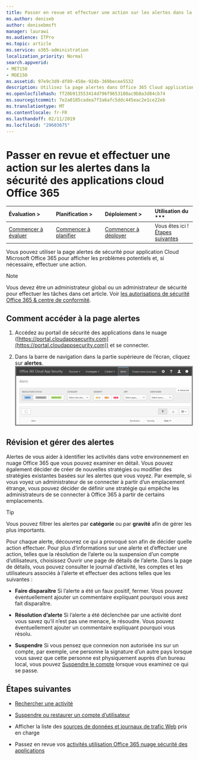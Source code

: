 ```yaml
---
title: Passer en revue et effectuer une action sur les alertes dans la sécurité des applications cloud Office 365
ms.author: deniseb
author: denisebmsft
manager: laurawi
ms.audience: ITPro
ms.topic: article
ms.service: o365-administration
localization_priority: Normal
search.appverid:
- MET150
- MOE150
ms.assetid: 97e9c3d9-df89-458e-924b-369becee5532
description: Utilisez la page alertes dans Office 365 Cloud application sécurité pour afficher les problèmes potentiels et effectuer une action. Vous pouvez faire disparaître ou résoudre les alertes et si nécessaire, suspendre un compte d’utilisateur.
ms.openlocfilehash: ff20b913553414d796f9653108ac9b8a3d84cb74
ms.sourcegitcommit: 7e2a0185cadea7f3a6afc5ddc445eac2e1ce22eb
ms.translationtype: MT
ms.contentlocale: fr-FR
ms.lasthandoff: 02/11/2019
ms.locfileid: "29603675"
---
```

# <a name="review-and-take-action-on-alerts-in-office-365-cloud-app-security"></a>Passer en revue et effectuer une action sur les alertes dans la sécurité des applications cloud Office 365
  
|Évaluation **\>**|Planification **\>**|Déploiement **\>**|Utilisation du ***|
|:-----|:-----|:-----|:-----|
|[Commencer à évaluer](office-365-cas-overview.md) <br/> |[Commencer à planifier](get-ready-for-office-365-cas.md) <br/> |[Commencer à déployer](turn-on-office-365-cas.md) <br/> |Vous êtes ici !  <br/> [Étapes suivantes](#next-steps) <br/> |
   
Vous pouvez utiliser la page alertes de sécurité pour application Cloud Microsoft Office 365 pour afficher les problèmes potentiels et, si nécessaire, effectuer une action.
  
> [!NOTE]
> Vous devez être un administrateur global ou un administrateur de sécurité pour effectuer les tâches dans cet article. Voir [les autorisations de sécurité Office 365 &amp; centre de conformité](permissions-in-the-security-and-compliance-center.md). 
  
## <a name="how-to-get-to-the-alerts-page"></a>Comment accéder à la page alertes

1. Accédez au portail de sécurité des applications dans le nuage ([https://portal.cloudappsecurity.com](https://portal.cloudappsecurity.com)) et se connecter.
  
2. Dans la barre de navigation dans la partie supérieure de l’écran, cliquez sur **alertes**.<br/>![Dans la page alertes, vous pouvez voir des alertes déclenchées et toutes les actions effectuées.](media/3b53d4c9-4b13-435d-8547-8c0f9ae6b914.png)
  
## <a name="review-and-handle-alerts"></a>Révision et gérer des alertes

Alertes de vous aider à identifier les activités dans votre environnement en nuage Office 365 que vous pouvez examiner en détail. Vous pouvez également décider de créer de nouvelles stratégies ou modifier des stratégies existantes basées sur les alertes que vous voyez. Par exemple, si vous voyez un administrateur de se connecter à partir d’un emplacement étrange, vous pouvez décider de définir une stratégie qui empêche les administrateurs de se connecter à Office 365 à partir de certains emplacements.
  
> [!TIP]
> Vous pouvez filtrer les alertes par **catégorie** ou par **gravité** afin de gérer les plus importants. 
  
Pour chaque alerte, découvrez ce qui a provoqué son afin de décider quelle action effectuer. Pour plus d’informations sur une alerte et d’effectuer une action, telles que la résolution de l’alerte ou la suspension d’un compte d’utilisateurs, choisissez Ouvrir une page de détails de l’alerte. Dans la page de détails, vous pouvez consulter le journal d’activité, les comptes et les utilisateurs associés à l’alerte et effectuer des actions telles que les suivantes :
  
- **Faire disparaître** Si l’alerte a été un faux positif, fermer. Vous pouvez éventuellement ajouter un commentaire expliquant pourquoi vous avez fait disparaître. 
    
- **Résolution d’alerte** Si l’alerte a été déclenchée par une activité dont vous savez qu’il n’est pas une menace, le résoudre. Vous pouvez éventuellement ajouter un commentaire expliquant pourquoi vous résolu. 
    
- **Suspendre** Si vous pensez que connexion non autorisée ins sur un compte, par exemple, une personne la signature d’un autre pays lorsque vous savez que cette personne est physiquement auprès d’un bureau local, vous pouvez [Suspendre le compte](suspend-or-restore-an-account-in-ocas.md) lorsque vous examinez ce qui se passe. 
    
## <a name="next-steps"></a>Étapes suivantes

- [Rechercher une activité](investigate-an-activity-in-office-365-cas.md)
    
- [Suspendre ou restaurer un compte d’utilisateur](suspend-or-restore-an-account-in-ocas.md)
    
- Afficher la liste des [sources de données et journaux de trafic Web](web-traffic-logs-and-data-sources-for-ocas.md) pris en charge
    
- Passez en revue vos [activités utilisation Office 365 nuage sécurité des applications](utilization-activities-for-ocas.md)
    

